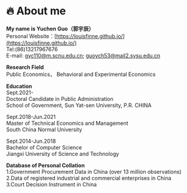 # 🔥 About me  

**My name is Yuchen Guo（郭宇辰）**  
Personal Website：[https://louisfinne.github.io/](https://louisfinne.github.io/)  
Tel:(86)13217967676  
E-mail: gyc110@m.scnu.edu.cn; guoych53@mail2.sysu.edu.cn  
  
  **Research Field**  
  Public Economics，   Behavioral and Experimental Economics
  
  
**Education**  
Sept.2021-  
Doctoral Candidate in Public Administration &nbsp;&nbsp;&nbsp;&nbsp;&nbsp;                
School of Government, Sun Yat-sen University, P.R. CHINA  

Sept.2018-Jun.2021  
  Master of Technical Economics and Management              
  South China Normal University  
  
  Sept.2014-Jun.2018  
  Bachelor of Computer Science  
  Jiangxi University of Science and Technology  
    
 **Database of Personal Collation**  
 1.Government Procurement Data in China (over 13 million observations)  
 2.Data of registered industrial and commercial enterprises in China  
 3.Court Decision Instrument in China
    
